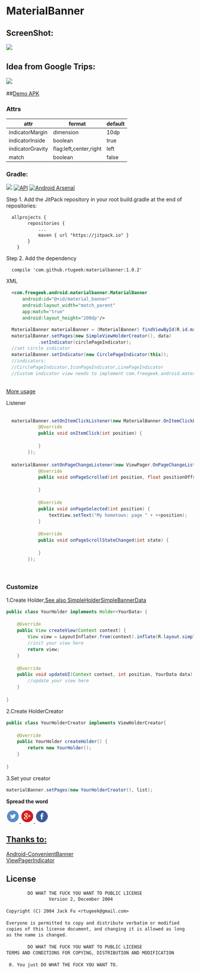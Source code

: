 # MaterialBanner

## ScreenShot:
![](https://github.com/rtugeek/MaterialBanner/blob/master/screenshot/GIF.gif)


## Idea from Google Trips:
![](https://github.com/rtugeek/MaterialBanner/blob/master/screenshot/googletrips.jpg)


##[Demo APK](https://github.com/rtugeek/MaterialBanner/releases/download/1.0.0/Demo.apk)

### Attrs
|attr|format|default|
|---|---|---|
|indicatorMargin|dimension|10dp|
|indicatorInside|boolean|true|
|indicatorGravity|flag:left,center,right|left|
|match|boolean|false|


### Gradle:
[![](https://jitpack.io/v/rtugeek/materialbanner.svg)](https://jitpack.io/#rtugeek/materialbanner) [![API](https://img.shields.io/badge/API-8%2B-brightgreen.svg?style=flat)](https://android-arsenal.com/api?level=9) [![Android Arsenal](https://img.shields.io/badge/Android%20Arsenal-MaterialBanner-green.svg?style=true)](https://android-arsenal.com/details/1/3118)

Step 1. Add the JitPack repository in your root build.gradle at the end of repositories:
```
  allprojects {
		repositories {
			...
			maven { url "https://jitpack.io" }
		}
	}
```
Step 2. Add the dependency
```
  compile 'com.github.rtugeek:materialbanner:1.0.2'
```

XML
```xml
  <com.freegeek.android.materialbanner.MaterialBanner
      android:id="@+id/material_banner"
      android:layout_width="match_parent"
      app:match="true"
      android:layout_height="200dp"/>
```

```java
  MaterialBanner materialBanner = (MaterialBanner) findViewById(R.id.material_banner);
  materialBanner.setPages(new SimpleViewHolderCreator(), data)
            .setIndicator(circlePageIndicator);
  //set circle indicator
  materialBanner.setIndicator(new CirclePageIndicator(this));
  //indicators:
  //CirclePageIndicator,IconPageIndicator,LinePageIndicator
  //Custom indicator view needs to implement com.freegeek.android.materialbanner.view.indicator.PageIndicator
  
```

[More usage](https://github.com/rtugeek/MaterialBanner/blob/master/app/src/main/java/com/freegeek/android/materialbanner/demo/MainActivity.java)

Listener
```java
  
  materialBanner.setOnItemClickListener(new MaterialBanner.OnItemClickListener() {
            @Override
            public void onItemClick(int position) {
                
            }
        });
  
  materialBanner.setOnPageChangeListener(new ViewPager.OnPageChangeListener() {
            @Override
            public void onPageScrolled(int position, float positionOffset, int positionOffsetPixels) {

            }

            @Override
            public void onPageSelected(int position) {
                textView.setText("My hometown: page " + ++position);
            }

            @Override
            public void onPageScrollStateChanged(int state) {

            }
        });
        
        
```

### Customize
1.Create Holder,[See also SimpleHolder](https://github.com/rtugeek/MaterialBanner/blob/master/lib/src/main/java/com/freegeek/android/materialbanner/simple/SimpleHolder.java)[SimpleBannerData](https://github.com/rtugeek/MaterialBanner/blob/master/lib/src/main/java/com/freegeek/android/materialbanner/simple/SimpleBannerData.java)
```java
public class YourHolder implements Holder<YourData> {

    @Override
    public View createView(Context context) {
        View view = LayoutInflater.from(context).inflate(R.layout.simple_banner_item,null);
        //init your view here
        return view;
    }

    @Override
    public void updateUI(Context context, int position, YourData data) {
        //update your view here
    }

}

```
2.Create HolderCreator
```java
public class YourHolderCreator implements ViewHolderCreator{

    @Override
    public YourHolder createHolder() {
        return new YourHolder();
    }

}
```
3.Set your creator
```java
materialBanner.setPages(new YourHolderCreator(), list);
```



**Spread the word**

<a href="https://twitter.com/intent/tweet?text=Check%20out%20the%MaterialBanner%20library%20on%20Github:%20https://github.com/rtugeek/MaterialBanner/" target="_blank" title="share to twitter" style="width:100%"><img src="https://github.com/PhilJay/MPAndroidChart/blob/master/design/twitter_icon.png" title="Share on Twitter" width="35" height=35 />
<a href="https://plus.google.com/share?url=https://github.com/rtugeek/MaterialBanner/" target="_blank" title="share to Google+" style="width:100%"><img src="https://github.com/PhilJay/MPAndroidChart/blob/master/design/googleplus_icon.png" title="Share on Google+" width="35" height=35 />
<a href="https://www.facebook.com/sharer/sharer.php?u=https://github.com/rtugeek/MaterialBanner/" target="_blank" title="share to facebook" style="width:100%"><img src="https://github.com/PhilJay/MPAndroidChart/blob/master/design/facebook_icon.png" title="Share on Facebook" width="35" height=35 />

## Thanks to:
[Android-ConvenientBanner](https://github.com/saiwu-bigkoo/Android-ConvenientBanner)	
[ViewPagerIndicator](https://github.com/JakeWharton/ViewPagerIndicator)

## License

            DO WHAT THE FUCK YOU WANT TO PUBLIC LICENSE
                    Version 2, December 2004
   
    Copyright (C) 2004 Jack Fu <rtugeek@gmail.com>
   
    Everyone is permitted to copy and distribute verbatim or modified
    copies of this license document, and changing it is allowed as long
    as the name is changed.
   
            DO WHAT THE FUCK YOU WANT TO PUBLIC LICENSE
    TERMS AND CONDITIONS FOR COPYING, DISTRIBUTION AND MODIFICATION
   
     0. You just DO WHAT THE FUCK YOU WANT TO.
